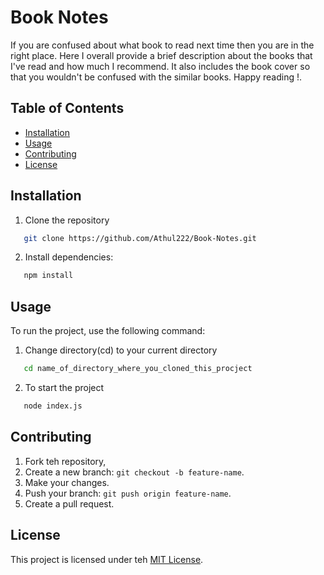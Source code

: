 # Book Notes

If you are confused about what book to read next time then you are in the right place. Here I overall provide a brief description about the books that I've read and how much I recommend. It also includes the book cover so that you wouldn't be confused with the similar books. Happy reading !.

## Table of Contents
- [Installation](#installation)
- [Usage](usage)
- [Contributing](#contributing)
- [License](#license)

## Installation
1. Clone the repository
```bash
   git clone https://github.com/Athul222/Book-Notes.git
```

2. Install dependencies:
```bash 
   npm install
```

## Usage
To run the project, use the following command:

1. Change directory(cd) to your current directory
```bash
   cd name_of_directory_where_you_cloned_this_procject
```

2. To start the project
```bash
   node index.js
```

## Contributing 
1. Fork teh repository,
2. Create a new branch: `git checkout -b feature-name`.
3. Make your changes.
4. Push your branch: `git push origin feature-name`.
5. Create a pull request.

## License
This project is licensed under teh [MIT License](LICENSE).